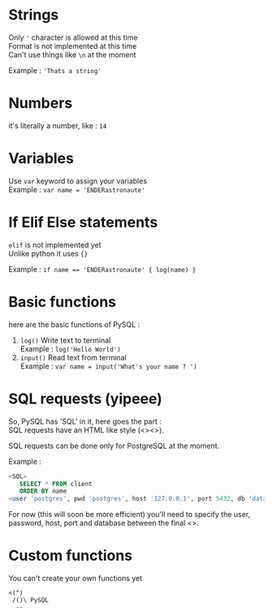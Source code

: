 # Strings

Only `'` character is allowed at this time  
Format is not implemented at this time  
Can't use things like `\n` at the moment

Example : `'Thats a string'`

# Numbers

it's literally a number, like : `14`

# Variables

Use `var` keyword to assign your variables  
Example : `var name = 'ENDERastronaute'`

# If Elif Else statements

`elif` is not implemented yet  
Unlike python it uses `{}`

Example : `if name == 'ENDERastronaute' { log(name) }`

# Basic functions

here are the basic functions of PySQL :

1. `log()` Write text to terminal  
   Example : `log('Hello World')`
2. `input()` Read text from terminal  
   Example : `var name = input('What's your name ? ')`

# SQL requests (yipeee)

So, PySQL has 'SQL' in it, here goes the part :  
SQL requests have an HTML like style (<><>).

SQL requests can be done only for PostgreSQL at the moment.

Example :

```SQL
<SQL>
   SELECT * FROM client
   ORDER BY name
<user 'postgres', pwd 'postgres', host '127.0.0.1', port 5432, db 'database'>
```

For now (this will soon be more efficient) you'll need to specify the user, password, host, port and database between the final <>.

# Custom functions

You can't create your own functions yet

    <(^)
     /()\ PySQL
      --
